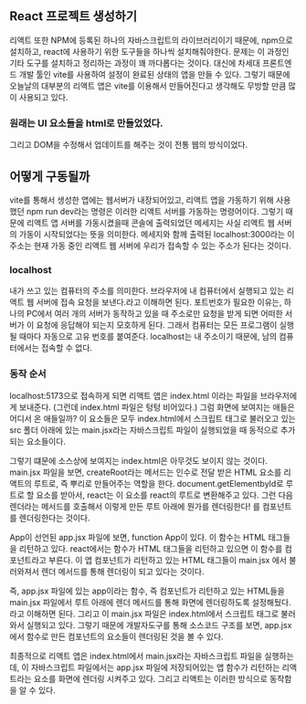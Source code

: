 ## React 프로젝트 생성하기

리액트 또한 NPM에 등록된 하나의 자바스크립트의 라이브러리이기 때문에, npm으로 설치하고, react에 사용하기 위한 도구들을 하나씩 설치해줘야한다. 문제는 이 과정인 기타 도구를 설치하고 정리하는 과정이 꽤 까다롭다는 것이다. 대신에 차세대 프론트엔드 개발 툴인 vite를 사용하여 설정이 완료된 상태의 앱을 만들 수 있다. 그렇기 때문에 오늘날의 대부분의 리액트 앱은 vite를 이용해서 만들어진다고 생각해도 무방할 만큼 많이 사용되고 있다. 

### 원래는 UI 요소들을 html로 만들었었다. 
그리고 DOM을 수정해서 업데이트를 해주는 것이 전통 웹의 방식이었다. 


## 어떻게 구동될까
vite를 통해서 생성한 앱에는 웹서버가 내장되어있고, 리액트 앱을 가동하기 위해 사용했던 npm run dev라는 명령은 이러한 리액트 서버를 가동하는 명령어이다. 
그렇기 때문에 리액트 앱 서버를 가동시켰을때 콘솔에 출력되었던 메세지는 사실 리액트 웹 서버의 가동이 시작되었다는 뜻을 의미한다. 메세지와 함께 출력된 localhost:3000라는 이 주소는 현재 가동 중인 리액트 웹 서버에 우리가 접속할 수 있는 주소가 된다는 것이다. 

### localhost
내가 쓰고 있는 컴퓨터의 주소를 의미한다. 브라우저에 내 컴퓨터에서 실행되고 있는 리액트 웹 서버에 접속 요청을 보낸다.라고 이해하면 된다. 포트번호가 필요한 이유는, 하나의 PC에서 여러 개의 서버가 동작하고 있을 때 주소로만 요청을 받게 되면 어떠한 서버가 이 요청에 응답해야 되는지 모호하게 된다. 그래서 컴퓨터는 모든 프로그램이 실행될 때마다 자동으로 고유 번호를 붙여준다. localhost는 내 주소이기 때문에, 남의 컴퓨터에서는 접속할 수 없다. 

### 동작 순서 
localhost:5173으로 접속하게 되면 리액트 앱은 index.html 이라는 파일을 브라우저에게 보내준다. (그런데 index.html 파일은 텅텅 비어있다.)
그럼 화면에 보여지는 애들은 어디서 온 애들일까? 이 요소들은 모두 index.html에서 스크립트 태그로 불러오고 있는 src 폴더 아래에 있는 main.jsx라는 자바스크립트 파일이 실행되었을 때 동적으로 추가되는 요소들이다. 

그렇기 떄문에 소스상에 보여지는 index.html은 아무것도 보이지 않는 것이다.
main.jsx 파일을 보면, createRoot라는 메서드는 인수로 전달 받은 HTML 요소를 리액트의 루트로, 즉 뿌리로 만들어주는 역할을 한다. document.getElementbyId로 루트로 할 요소를 받아서, react는 이 요소를 react의 루트로 변환해주고 있다. 그런 다음 렌더라는 메서드를 호출해서 이렇게 만든 루트 아래에 뭔가를 렌더링한다! <App/>를 컴포넌트를 렌더링한다는 것이다.

App이 선언된 app.jsx 파일에 보면, function App이 있다. 이 함수는 HTML 태그들을 리턴하고 있다. react에서는 함수가 HTML 태그들을 리턴하고 있으면 이 함수를 컴포넌트라고 부른다. 이 앱 컴포넌트가 리턴하고 있는 HTML 태그들이 main.jsx 에서 불러와져서 렌더 메서드를 통해 렌더링이 되고 있다는 것이다. 

즉, app.jsx 파일에 있는 app이라는 함수, 즉 컴포넌트가 리턴하고 있는 HTML들을 main.jsx 파일에서 루트 아래에 렌더 메서드를 통해 화면에 렌더링하도록 설정해뒀다.라고 이해하면 된다. 
그리고 이 main.jsx 파일은 index.html에서 스크립트 태그로 불러와서 실행되고 있다. 그렇기 때문에 개발자도구를 통해 소스코드 구조를 보면, 
app.jsx에서 함수로 만든 컴포넌트의 요소들이 렌더링된 것을 볼 수 있다. 


최종적으로 리액트 앱은 index.html에서 main.jsx라는 자바스크립트 파일을 실행하는데, 이 자바스크립트 파일에서는 app.jsx 파일에 저장되어있는 앱 함수가 리턴하는 리액트라는 요소를 화면에 렌더링 시켜주고 있다. 그리고 리액트는 이러한 방식으로 동작함을 알 수 있다.
